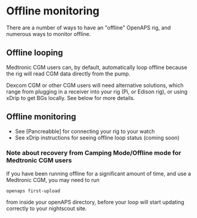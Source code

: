 # Offline monitoring

There are a number of ways to have an "offline" OpenAPS rig, and numerous ways to monitor offline.

## Offline looping

Medtronic CGM users can, by default, automatically loop offline because the rig will read CGM data directly from the pump.

Dexcom CGM or other CGM users will need alternative solutions, which range from plugging in a receiver into your rig (Pi, or Edison rig), or using xDrip to get BGs locally. See below for more details.

## Offline monitoring

* See [Pancreabble] for connecting your rig to your watch
* See xDrip instructions for seeing offline loop status (coming soon)

### Note about recovery from Camping Mode/Offline mode for Medtronic CGM users

If you have been running offline for a significant amount of time, and use a Medtronic CGM, you may need to run

```
openaps first-upload
```
from inside your openAPS directory, before your loop will start updating correctly to your nightscout site.

